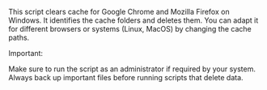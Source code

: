 This script clears cache for Google Chrome and Mozilla Firefox on Windows. It identifies the cache folders and deletes them. You can adapt it for different browsers or systems (Linux, MacOS) by changing the cache paths.

Important:

Make sure to run the script as an administrator if required by your system.
Always back up important files before running scripts that delete data.
